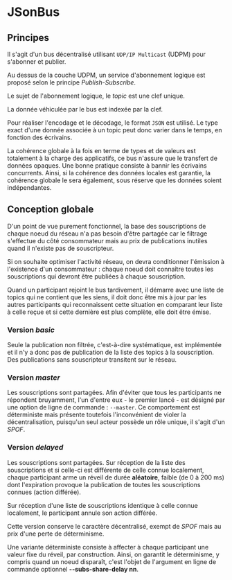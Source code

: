 # JSonBus #

## Principes ##

Il s'agit d'un bus décentralisé utilisant `UDP/IP Multicast` (UDPM) pour s'abonner et publier.

Au dessus de la couche UDPM, un service d'abonnement logique est proposé selon le principe *Publish-Subscribe*.

Le sujet de l'abonnement logique, le *topic* est une clef unique.

La donnée véhiculée par le bus est indexée par la clef.

Pour réaliser l'encodage et le décodage, le format `JSON` est utilisé.
Le type exact d'une donnée associée à un topic peut donc varier dans le temps, en fonction des écrivains.

La cohérence globale à la fois en terme de types et de valeurs est totalement à la charge des applicatifs, ce bus n'assure que le transfert de données opaques.
Une bonne pratique consiste à bannir les écrivains concurrents.
Ainsi, si la cohérence des données locales est garantie, la cohérence globale le sera également, sous réserve que les données soient
indépendantes.

## Conception globale ##

D'un point de vue purement fonctionnel, la base des souscriptions de chaque noeud du réseau n'a pas besoin d'être partagée car le filtrage s'effectue du côté consommateur mais au prix de publications inutiles quand il n'existe pas de souscripteur.

Si on souhaite optimiser l'activité réseau, on devra conditionner l'émission à l'existence d'un consommateur : chaque noeud doit connaître toutes les souscriptions qui devront être publiées à chaque souscription.

Quand un participant rejoint le bus tardivement, il démarre avec une liste de topics qui ne contient que les siens, il doit donc être mis à jour par les autres participants qui reconnaissent cette situation en comparant leur liste à celle reçue et si cette dernière est plus complète, elle doit être émise.

### Version *basic* ###

Seule la publication non filtrée, c'est-à-dire systématique, est implémentée et il n'y a donc pas de publication de la liste des topics à la souscription. Des publications sans souscripteur transitent sur le réseau.

### Version *master* ###

Les souscriptions sont partagées. Afin d'éviter que tous les participants ne répondent bruyamment, l'un d'entre eux - le premier lancé - est désigné par une option de ligne de commande : `--master`. Ce comportement est déterministe mais présente toutefois l'inconvénient de violer la décentralisation, puisqu'un seul acteur possède un rôle unique, il s'agit d'un *SPOF*.

### Version *delayed* ###

Les souscriptions sont partagées. Sur réception de la liste des souscriptions et si celle-ci est différente de celle connue localement, chaque participant arme un réveil de durée **aléatoire**, faible (de 0 à 200 ms) dont l'expiration provoque la publication de toutes les souscriptions connues (action différée).

Sur réception d'une liste de souscriptions identique à celle connue localement, le participant annule son action différée.

Cette version conserve le caractère décentralisé, exempt de *SPOF* mais au prix d'une perte de déterminisme.

Une variante déterministe consiste à affecter à chaque participant une valeur fixe du réveil, par construction.
Ainsi, on garantit le déterminisme, y compris quand un noeud disparaît, c'est l'objet de l'argument en ligne de commande optionnel **--subs-share-delay nn**.
